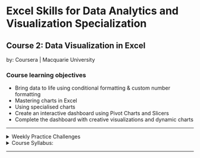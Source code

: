 # Excel Skills for Data Analytics and Visualization Specialization

## Course 2: Data Visualization in Excel<br>
by: Coursera | Macquarie University<br>

### Course learning objectives
* Bring data to life using conditional formatting & custom number formatting
* Mastering charts in Excel
* Using specialised charts
* Create an interactive dashboard using Pivot Charts and Slicers
* Complete the dashboard with creative visualizations and dynamic charts

<hr>
<details>
<summary>Weekly Practice Challenges</summary>
  <br>
  <li><a href="https://1drv.ms/x/s!AjU6_8hHCMjkgh-EeVYK0o1PiN9M?e=FyW5Mi">Week 1</a></li>
  <li><a href="https://1drv.ms/x/s!AjU6_8hHCMjkgiFiFhwo3bS0AN-F?e=eO2wpa">Week 2</a></li>
  <li><a href="https://1drv.ms/x/s!AjU6_8hHCMjkgiP18CwGUMM2Z6w2?e=ogJgZl">Week 3</a></li>
  <li><a href="https://1drv.ms/x/s!AjU6_8hHCMjkgiWE-SEVt6kwRjdc?e=nFoKtx">Week 4</a></li>
  <li><a href="https://1drv.ms/x/s!AjU6_8hHCMjkgich1RSBVgQly2tQ?e=wMLuJy">Week 5</a></li>
</details>

<details>
<summary>Course Syllabus:</summary>
<br>
<table border="1">
    <tr>
        <th>Week</th>
        <th>Syllabus</th>
        <th>Details</th>
    </tr>
    <tr>
        <td>1</td>
        <td>Bring Data to life using Conditional Formatting & Custom Number Formatting</td>
        <td><li>Trend Based Formatting: Heat Maps, Data Bars, Icon Sets</li> <li>Top / Bottom Formats</li> <li>Duplicate Values and Other Rules</li> <li>Deleting and Editing Conditional Formats</li> <li>Using Formulas to create Custom Conditional Formats</li> <li>Custom Number Formats (Simple)</li> <li>Custom Number Formats (More Advanced)</li></td>
    </tr>
    <tr>
        <td>2</td>
        <td>Mastering Charts in Excel</td>
      <td><li>Customising Charts</li> <li>Combination Charts</li> <li>Pies and Doughnuts</li> <li>Pareto Charts</li> <li>Trend Lines</li> <li>Scatter Plots and Bubble Charts</li></td>
    </tr>
    <tr>
        <td>3</td>
        <td>Using Specialised Charts</td>
      <td><li>Sparklines</li> <li>Sunburst and Treemaps</li> <li>Waterfall Charts</li> <li>Funnel Charts</li> <li>Geospatial Charts</li></td>
    </tr>
    <tr>
        <td>4</td>
        <td>Create an Interactive Dashboard Using Pivot Charts and Slicers</td>
        <td><li>Create Pivot Tables</li> <li>Sort, Filter and Group in Pivot Tables</li> <li>Add Custom Fields</li> <li>Create and Customise Pivot Charts and add to dashboard</li> <li>Add Slicers for more Interactive Dashboards</li></td>
    </tr>
    <tr>
        <td>5</td>
        <td>Complete the Dashboard with Creative Visualizations and Dynamic Charts</td>
        <td><li>Embed Custom Graphics</li> <li>Create Infographics</li> <li>Progress Charts</li> <li>Speedometer Charts</li> <li>Dynamic Charts</li></td>
    </tr>
</table>
</details>
<hr>
